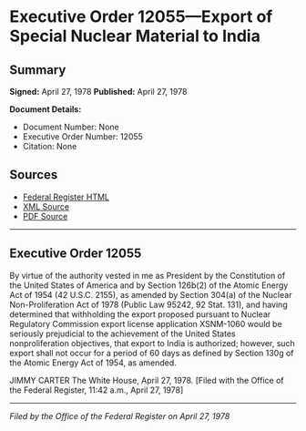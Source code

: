 # Executive Order 12055—Export of Special Nuclear Material to India

## Summary

**Signed:** April 27, 1978
**Published:** April 27, 1978

**Document Details:**
- Document Number: None
- Executive Order Number: 12055
- Citation: None

## Sources
- [Federal Register HTML](https://www.presidency.ucsb.edu/documents/executive-order-12055-export-special-nuclear-material-india)
- [XML Source](None)
- [PDF Source](None)

---

## Executive Order 12055

By virtue of the authority vested in me as President by the Constitution of the United States of America and by Section 126b(2) of the Atomic Energy Act of 1954 (42 U.S.C. 2155), as amended by Section 304(a) of the Nuclear Non-Proliferation Act of 1978 (Public Law 95242, 92 Stat. 131), and having determined that withholding the export proposed pursuant to Nuclear Regulatory Commission export license application XSNM-1060 would be seriously prejudicial to the achievement of the United States nonproliferation objectives, that export to India is authorized; however, such export shall not occur for a period of 60 days as defined by Section 130g of the Atomic Energy Act of 1954, as amended.

JIMMY CARTER
The White House,
April 27, 1978.
[Filed with the Office of the Federal Register, 11:42 a.m., April 27, 1978]

---

*Filed by the Office of the Federal Register on April 27, 1978*
